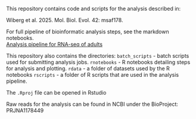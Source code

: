 This repository contains code and scripts for the analysis described in:

Wiberg et al. 2025. Mol. Biol. Evol. 42: msaf178.

For full pipeline of bioinformatic analysis steps, see the markdown notebooks.  
[Analysis pipeline for RNA-seq of adults](./pipeline_adults.md)

This repository also contains the directories:
`batch_scripts` - batch scripts used for submitting analysis jobs.
`rnotebooks` - R notebooks detailing steps for analysis and plotting.
`rdata` - a folder of datasets used by the R notebooks
`rscripts` - a folder of R scripts that are used in the analysis pipeline.

The `.Rproj` file can be opened in Rstudio


Raw reads for the analysis can be found in NCBI under the BioProject: PRJNA1178449